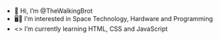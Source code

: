 - 👋 Hi, I’m @TheWalkingBrot
- 🖥️🚀 I’m interested in Space Technology, Hardware and Programming
- <> I’m currently learning HTML, CSS and JavaScript
<!---
TheWalkingBrot/TheWalkingBrot is a ✨ special ✨ repository because its `README.md` (this file) appears on your GitHub profile.
You can click the Preview link to take a look at your changes.
--->
